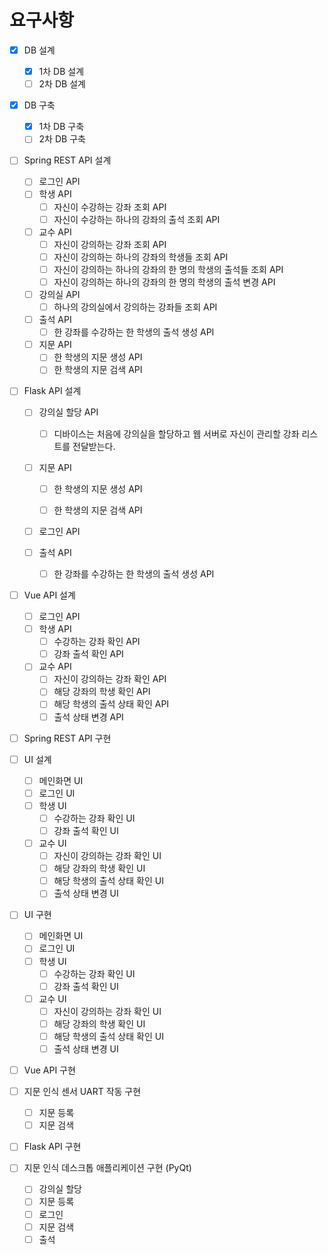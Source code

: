 # 요구사항

- [x] DB 설계

  - [x] 1차 DB 설계
  - [ ] 2차 DB 설계

- [x] DB 구축

  - [x] 1차 DB 구축
  - [ ] 2차 DB 구축

- [ ] Spring REST API 설계

  - [ ] 로그인 API
  - [ ] 학생 API
    - [ ] 자신이 수강하는 강좌 조회 API
    - [ ] 자신이 수강하는 하나의 강좌의 출석 조회 API
  - [ ] 교수 API
    - [ ] 자신이 강의하는 강좌 조회 API
    - [ ] 자신이 강의하는 하나의 강좌의 학생들 조회 API
    - [ ] 자신이 강의하는 하나의 강좌의 한 명의 학생의 출석들 조회 API
    - [ ] 자신이 강의하는 하나의 강좌의 한 명의 학생의 출석 변경 API
  - [ ] 강의실 API
    - [ ] 하나의 강의실에서 강의하는 강좌들 조회 API
  - [ ] 출석 API
    - [ ] 한 강좌를 수강하는 한 학생의 출석 생성 API
  - [ ] 지문 API
    - [ ] 한 학생의 지문 생성 API
    - [ ] 한 학생의 지문 검색 API

- [ ] Flask API 설계

  - [ ] 강의실 할당 API

    - [ ]  디바이스는 처음에 강의실을 할당하고 웹 서버로 자신이 관리할 강좌 리스트를 전달받는다.

  - [ ] 지문 API

    - [ ]  한 학생의 지문 생성 API

    - [ ] 한 학생의 지문 검색 API

  - [ ] 로그인 API

  - [ ] 출석 API

    - [ ] 한 강좌를 수강하는 한 학생의 출석 생성 API

- [ ] Vue API 설계

  - [ ] 로그인 API
  - [ ] 학생 API
    - [ ] 수강하는 강좌 확인 API
    - [ ] 강좌 출석 확인 API
  - [ ] 교수 API
    - [ ] 자신이 강의하는 강좌 확인 API
    - [ ] 해당 강좌의 학생 확인 API
    - [ ] 해당 학생의 출석 상태 확인 API
    - [ ] 출석 상태 변경 API

- [ ] Spring REST API 구현

- [ ] UI 설계

  - [ ] 메인화면 UI
  - [ ] 로그인 UI
  - [ ] 학생 UI
    - [ ] 수강하는 강좌 확인 UI
    - [ ] 강좌 출석 확인 UI
  - [ ] 교수 UI
    - [ ] 자신이 강의하는 강좌 확인 UI
    - [ ] 해당 강좌의 학생 확인 UI
    - [ ] 해당 학생의 출석 상태 확인 UI
    - [ ] 출석 상태 변경 UI

- [ ] UI 구현

  - [ ] 메인화면 UI
  - [ ] 로그인 UI
  - [ ] 학생 UI
    - [ ] 수강하는 강좌 확인 UI
    - [ ] 강좌 출석 확인 UI
  - [ ] 교수 UI
    - [ ] 자신이 강의하는 강좌 확인 UI
    - [ ] 해당 강좌의 학생 확인 UI
    - [ ] 해당 학생의 출석 상태 확인 UI
    - [ ] 출석 상태 변경 UI

- [ ] Vue API 구현

- [ ] 지문 인식 센서 UART 작동 구현

  - [ ] 지문 등록
  - [ ] 지문 검색

- [ ] Flask  API 구현

- [ ] 지문 인식 데스크톱 애플리케이션 구현 (PyQt)

  - [ ] 강의실 할당
  - [ ] 지문 등록
  - [ ] 로그인
  - [ ] 지문 검색
  - [ ] 출석